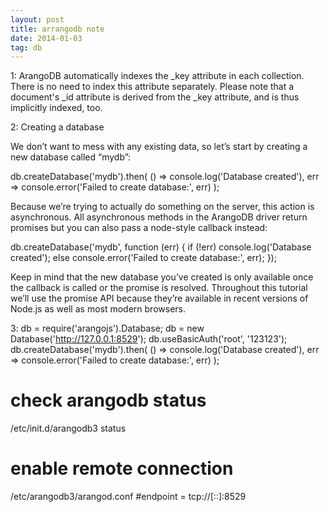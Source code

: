 ```yaml
---
layout: post
title: arrangodb note
date: 2014-01-03
tag: db
---
```


1: ArangoDB automatically indexes the _key attribute in each collection. There is no need to index this attribute separately. Please note
that a document's _id attribute is derived from the _key attribute, and is thus implicitly indexed, too.


2: Creating a database

We don’t want to mess with any existing data, so let’s start by creating a new database called “mydb”:

db.createDatabase('mydb').then(
  () => console.log('Database created'),
  err => console.error('Failed to create database:', err)
);

Because we’re trying to actually do something on the server, this action is asynchronous.
All asynchronous methods in the ArangoDB driver return promises but you can also pass a node-style callback instead:

db.createDatabase('mydb', function (err) {
  if (!err) console.log('Database created');
  else console.error('Failed to create database:', err);
});

Keep in mind that the new database you’ve created is only available once the callback is called or the promise is resolved.
Throughout this tutorial we’ll use the promise API because they’re available in recent versions of Node.js as well as most modern browsers.


 3:
 db = require('arangojs').Database;
 db = new Database('http://127.0.0.1:8529');
 db.useBasicAuth('root', '123123');
 db.createDatabase('mydb').then(
  () => console.log('Database created'),
  err => console.error('Failed to create database:', err)
);



# check arangodb status  
/etc/init.d/arangodb3 status

# enable remote connection
/etc/arangodb3/arangod.conf   #endpoint = tcp://[::]:8529
